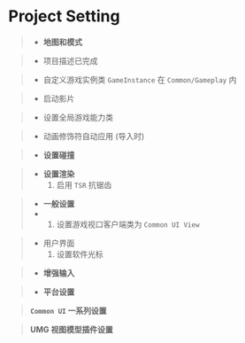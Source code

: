 # Project Setting

> - **地图和模式**

> - 项目描述已完成

> - 自定义游戏实例类 `GameInstance` 在 `Common/Gameplay` 内

> - 启动影片

> - 设置全局游戏能力类

> - 动画修饰符自动应用 (导入时)

> - **设置碰撞**

> - **设置渲染**
> 	1. 启用 `TSR` 抗锯齿

> - **一般设置**
> - 1. 设置游戏视口客户端类为 `Common UI View`

> - 用户界面
> 	1. 设置软件光标

> - **增强输入**

> - **平台设置**

> **`Common UI` 一系列设置**

> **UMG 视图模型插件设置**
